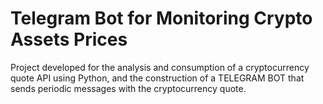 # Telegram Bot for Monitoring Crypto Assets Prices

Project developed for the analysis and consumption of a cryptocurrency quote API using Python, and the construction of a TELEGRAM BOT that sends periodic messages with the cryptocurrency quote.
